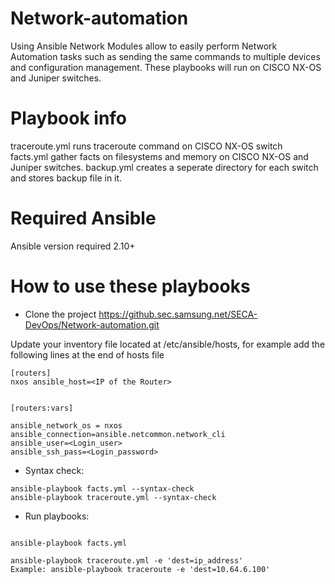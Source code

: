 # Network-automation
Using Ansible Network Modules allow to easily perform Network Automation tasks such as sending the same commands to multiple devices and configuration management.
These playbooks will run on CISCO NX-OS and Juniper switches.

# Playbook info
traceroute.yml runs traceroute command on CISCO NX-OS switch    
facts.yml gather facts on filesystems and memory on CISCO NX-OS and Juniper switches.
backup.yml creates a seperate directory for each switch and stores backup file in it.

# Required Ansible
Ansible version required 2.10+

# How to use these playbooks
* Clone the project 
https://github.sec.samsung.net/SECA-DevOps/Network-automation.git

Update your inventory file located at /etc/ansible/hosts, for example
add the following lines at the end of hosts file
```
[routers]
nxos ansible_host=<IP of the Router>


[routers:vars]

ansible_network_os = nxos
ansible_connection=ansible.netcommon.network_cli
ansible_user=<Login_user>
ansible_ssh_pass=<Login_password>
```


* Syntax check:
```
ansible-playbook facts.yml --syntax-check
ansible-playbook traceroute.yml --syntax-check
```
* Run playbooks:
```

ansible-playbook facts.yml

ansible-playbook traceroute.yml -e 'dest=ip_address'
Example: ansible-playbook traceroute -e 'dest=10.64.6.100'
```
